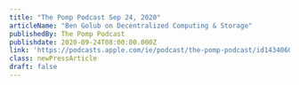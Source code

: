 ```yaml
---
title: "The Pomp Podcast Sep 24, 2020"
articleName: "Ben Golub on Decentralized Computing & Storage"
publishedBy: The Pomp Podcast
publishdate: 2020-09-24T08:00:00.000Z
link: 'https://podcasts.apple.com/ie/podcast/the-pomp-podcast/id1434060078'
class: newPressArticle
draft: false
---
```

